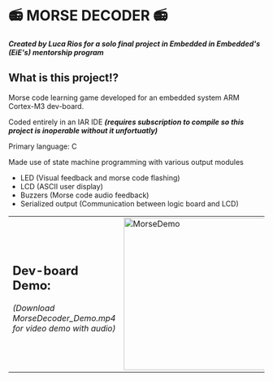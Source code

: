 # 📻 MORSE DECODER 📻
***Created by Luca Rios for a solo final project in Embedded in Embedded's (EiE's) mentorship program***
## What is this project⁉️
Morse code learning game developed for an embedded system ARM Cortex-M3 dev-board.

Coded entirely in an IAR IDE ***(requires subscription to compile so this project is inoperable without it unfortuatly)***

Primary language: C

Made use of state machine programming with various output modules
- LED (Visual feedback and morse code flashing)
- LCD (ASCII user display)
- Buzzers (Morse code audio feedback)
- Serialized output (Communication between logic board and LCD)

<table>
  <tr>
    <td>
      <h2>Dev-board Demo:</h2>
      <p><i>(Download MorseDecoder_Demo.mp4 for video demo with audio)</i></p>
    </td>
    <td>
      <img src="https://github.com/Lujarios/razor_sam3u2/blob/master/MorseDecoder_Demo.gif" alt="MorseDemo" width="300">
    </td>
  </tr>
</table>

